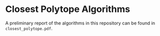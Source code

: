 # Closest Polytope Algorithms

A preliminary report of the algorithms in this repository can be found in `closest_polytope.pdf`.
